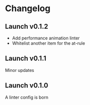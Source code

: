 # Changelog

## Launch v0.1.2

- Add performance animation linter
- Whitelist another item for the at-rule

## Launch v0.1.1

Minor updates

## Launch v0.1.0

A linter config is born
